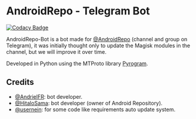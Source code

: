 # AndroidRepo - Telegram Bot

[![Codacy Badge](https://api.codacy.com/project/badge/Grade/cf4b574654034502ad56f5d97ce9209b)](https://app.codacy.com/gh/PyroBugs/AndroidRepo?utm_source=github.com&utm_medium=referral&utm_content=PyroBugs/AndroidRepo&utm_campaign=Badge_Grade)

AndroidRepo-Bot is a bot made for [@AndroidRepo](httos://t.me/AndroidRepo) (channel and group on Telegram), it was initially thought only to update the Magisk modules in the channel, but we will improve it over time.

Developed in Python using the MTProto library [Pyrogram](https://github.com/pyrogram/pyrogram).

## Credits

* [@AndrielFR](https://github.com/AndrielFR): bot developer.
* [@HitaloSama](https://github.com/HitaloSama): bot developer (owner of Android Repository).
* [@usernein](https://github.com/usernein): for some code like requirements auto update system.
